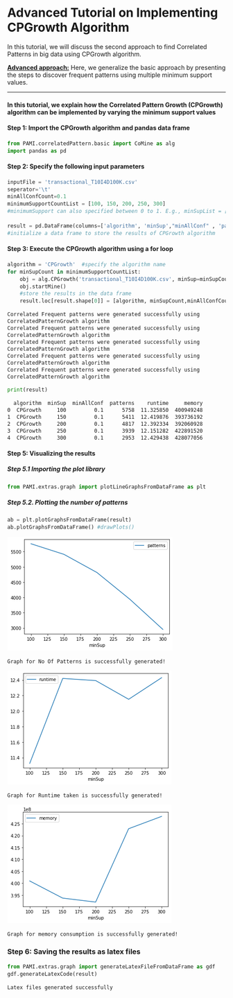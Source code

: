 # Advanced Tutorial on Implementing CPGrowth Algorithm

In this tutorial, we will discuss the second approach to find Correlated Patterns in big data using CPGrowth algorithm.



[__Advanced approach:__](#advApproach) Here, we generalize the basic approach by presenting the steps to discover frequent patterns using multiple minimum support values.

***

#### In this tutorial, we explain how the Correlated Pattern Growth (CPGrowth) algorithm  can be implemented by varying the minimum support values

#### Step 1: Import the CPGrowth algorithm and pandas data frame

```python
from PAMI.correlatedPattern.basic import CoMine as alg
import pandas as pd
```

#### Step 2: Specify the following input parameters


```python
inputFile = 'transactional_T10I4D100K.csv'
seperator='\t'
minAllConfCount=0.1
minimumSupportCountList = [100, 150, 200, 250, 300] 
#minimumSupport can also specified between 0 to 1. E.g., minSupList = [0.005, 0.006, 0.007, 0.008, 0.009]

result = pd.DataFrame(columns=['algorithm', 'minSup',"minAllConf" , 'patterns', 'runtime', 'memory']) 
#initialize a data frame to store the results of CPGrowth algorithm
```

#### Step 3: Execute the CPGrowth algorithm using a for loop


```python
algorithm = 'CPGrowth'  #specify the algorithm name
for minSupCount in minimumSupportCountList:
    obj = alg.CPGrowth('transactional_T10I4D100K.csv', minSup=minSupCount,minAllConf=minAllConfCount , sep=seperator)
    obj.startMine()
    #store the results in the data frame
    result.loc[result.shape[0]] = [algorithm, minSupCount,minAllConfCount, len(obj.getPatterns()), obj.getRuntime(), obj.getMemoryRSS()]

```

    Correlated Frequent patterns were generated successfully using CorrelatedPatternGrowth algorithm
    Correlated Frequent patterns were generated successfully using CorrelatedPatternGrowth algorithm
    Correlated Frequent patterns were generated successfully using CorrelatedPatternGrowth algorithm
    Correlated Frequent patterns were generated successfully using CorrelatedPatternGrowth algorithm
    Correlated Frequent patterns were generated successfully using CorrelatedPatternGrowth algorithm



```python
print(result)
```

      algorithm  minSup  minAllConf  patterns    runtime     memory
    0  CPGrowth     100         0.1      5758  11.325850  400949248
    1  CPGrowth     150         0.1      5411  12.419876  393736192
    2  CPGrowth     200         0.1      4817  12.392334  392060928
    3  CPGrowth     250         0.1      3939  12.151282  422891520
    4  CPGrowth     300         0.1      2953  12.429438  428077056


#### Step 5: Visualizing the results

##### Step 5.1 Importing the plot library


```python
from PAMI.extras.graph import plotLineGraphsFromDataFrame as plt
```

##### Step 5.2. Plotting the number of patterns


```python
ab = plt.plotGraphsFromDataFrame(result)
ab.plotGraphsFromDataFrame() #drawPlots()
```


    
![png](output_15_0.png)
    


    Graph for No Of Patterns is successfully generated!



    
![png](output_15_2.png)
    


    Graph for Runtime taken is successfully generated!



    
![png](output_15_4.png)
    


    Graph for memory consumption is successfully generated!


### Step 6: Saving the results as latex files


```python
from PAMI.extras.graph import generateLatexFileFromDataFrame as gdf
gdf.generateLatexCode(result)
```

    Latex files generated successfully

